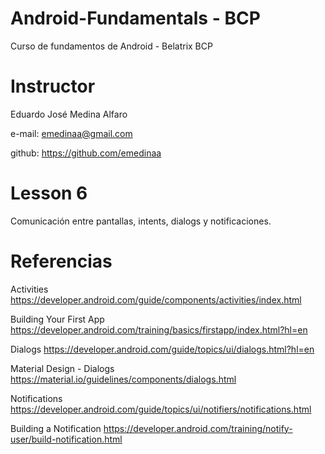 # Android-Fundamentals - BCP
Curso de fundamentos de Android - Belatrix BCP

# Instructor

Eduardo José Medina Alfaro

e-mail: emedinaa@gmail.com

github: https://github.com/emedinaa

# Lesson 6 

 Comunicación entre pantallas, intents, dialogs y notificaciones.

# Referencias 

Activities https://developer.android.com/guide/components/activities/index.html

Building Your First App https://developer.android.com/training/basics/firstapp/index.html?hl=en

Dialogs https://developer.android.com/guide/topics/ui/dialogs.html?hl=en

Material Design - Dialogs https://material.io/guidelines/components/dialogs.html

Notifications https://developer.android.com/guide/topics/ui/notifiers/notifications.html

Building a Notification https://developer.android.com/training/notify-user/build-notification.html
